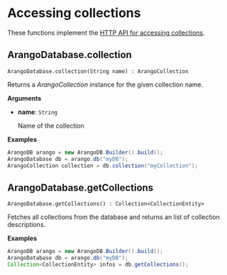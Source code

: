 <!-- don't edit here, it's from https://@github.com/arangodb/arangodb-java-driver.git / docs/Drivers/ -->
# Accessing collections

These functions implement the
[HTTP API for accessing collections](../../../..//HTTP/Collection/Getting.html).

## ArangoDatabase.collection

```
ArangoDatabase.collection(String name) : ArangoCollection
```

Returns a _ArangoCollection_ instance for the given collection name.

**Arguments**

- **name**: `String`

  Name of the collection

**Examples**

```Java
ArangoDB arango = new ArangoDB.Builder().build();
ArangoDatabase db = arango.db("myDB");
ArangoCollection collection = db.collection("myCollection");
```

## ArangoDatabase.getCollections

```
ArangoDatabase.getCollections() : Collection<CollectionEntity>
```

Fetches all collections from the database and returns an list of collection descriptions.

**Examples**

```Java
ArangoDB arango = new ArangoDB.Builder().build();
ArangoDatabase db = arango.db("myDB");
Collection<CollectionEntity> infos = db.getCollections();
```
